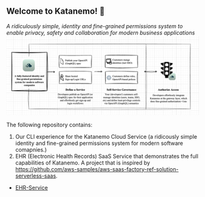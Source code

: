 Welcome to Katanemo! 🚀
---------------
*A ridiculously simple, identity and fine-grained permissions system to enable privacy, safety and collaboration for modern business applications*
<img src="https://github.com/katanemo/katanemo-aaa/blob/main/kataneno-how-it-works.png?raw=true" width="800">

The following repository contains: 

1. Our CLI experience for the Katanemo Cloud Service (a ridicously simple identity and fine-grained permissions system for modern software comapnies.)
2. EHR (Electronic Health Records) SaaS Service that demonstrates the full capabilities of Katanemo. A project that is inspired by https://github.com/aws-samples/aws-saas-factory-ref-solution-serverless-saas.

- [EHR-Service](https://github.com/katanemo/katanemo-aaa/blob/main/samples/ehr-service/README.md)

